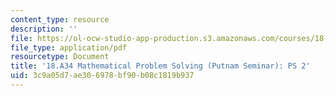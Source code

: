 ```yaml
---
content_type: resource
description: ''
file: https://ol-ocw-studio-app-production.s3.amazonaws.com/courses/18-a34-mathematical-problem-solving-putnam-seminar-fall-2018/3c9a05d7ae306978bf90b08c1819b937_MIT18_A34F18PS2.pdf
file_type: application/pdf
resourcetype: Document
title: '18.A34 Mathematical Problem Solving (Putnam Seminar): PS 2'
uid: 3c9a05d7-ae30-6978-bf90-b08c1819b937
---
```

